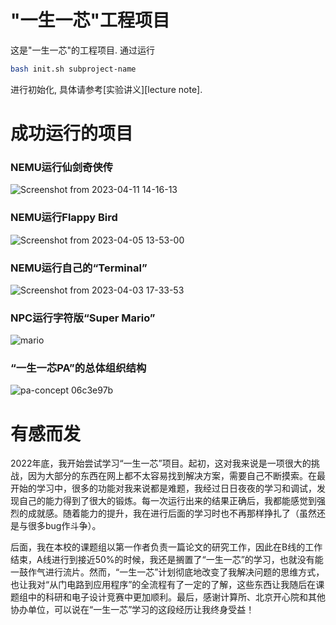 # "一生一芯"工程项目

这是"一生一芯"的工程项目. 通过运行
```bash
bash init.sh subproject-name
```
进行初始化, 具体请参考[实验讲义][lecture note].

# 成功运行的项目

### NEMU运行仙剑奇侠传

![Screenshot from 2023-04-11 14-16-13](https://github.com/Han-0107/ysyx_workbench_hyh/assets/105989683/4fb4e267-6bbd-44b7-8869-da332ff71193)
### NEMU运行Flappy Bird

![Screenshot from 2023-04-05 13-53-00](https://github.com/Han-0107/ysyx_workbench_hyh/assets/105989683/c3b7b5f4-1f4e-4299-84e1-0f74f4083f6e)
### NEMU运行自己的“Terminal”

![Screenshot from 2023-04-03 17-33-53](https://github.com/Han-0107/ysyx_workbench_hyh/assets/105989683/368a2a35-97fe-49c3-9c4f-c4b2b9005f26)
### NPC运行字符版“Super Mario” 

![mario](https://github.com/Han-0107/ysyx_workbench_hyh/assets/105989683/4e7e93c3-7441-4a6a-824c-09962fc39718)
### “一生一芯PA”的总体组织结构

![pa-concept 06c3e97b](https://github.com/Han-0107/ysyx_workbench_hyh/assets/105989683/15184f92-5a19-417c-892e-f063e0993c00)

# 有感而发

2022年底，我开始尝试学习“一生一芯”项目。起初，这对我来说是一项很大的挑战，因为大部分的东西在网上都不太容易找到解决方案，需要自己不断摸索。在最开始的学习中，很多的功能对我来说都是难题，我经过日日夜夜的学习和调试，发现自己的能力得到了很大的锻炼。每一次运行出来的结果正确后，我都能感觉到强烈的成就感。随着能力的提升，我在进行后面的学习时也不再那样挣扎了（虽然还是与很多bug作斗争）。

后面，我在本校的课题组以第一作者负责一篇论文的研究工作，因此在B线的工作结束，A线进行到接近50%的时候，我还是搁置了“一生一芯”的学习，也就没有能一鼓作气进行流片。然而，“一生一芯”计划彻底地改变了我解决问题的思维方式，也让我对“从门电路到应用程序”的全流程有了一定的了解，这些东西让我随后在课题组中的科研和电子设计竞赛中更加顺利。最后，感谢计算所、北京开心院和其他协办单位，可以说在“一生一芯”学习的这段经历让我终身受益！
